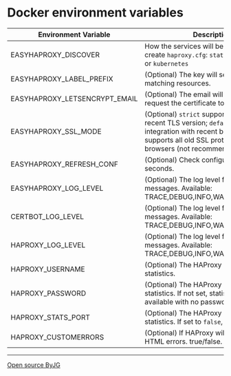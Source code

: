 # Docker environment variables

| Environment Variable          | Description                                                                                     | Default          |
|-------------------------------|-------------------------------------------------------------------------------------------------|------------------|
| EASYHAPROXY_DISCOVER          | How the services will be discovered to create `haproxy.cfg`:  `static`, `docker`, `swarm` or `kubernetes`     | **required**     |
| EASYHAPROXY_LABEL_PREFIX      | (Optional) The key will search for matching resources.                                          | `easyhaproxy`    |
| EASYHAPROXY_LETSENCRYPT_EMAIL | (Optional) The email will be used to request the certificate to Letsencrypt                     | *empty*          |
| EASYHAPROXY_SSL_MODE          | (Optional) `strict` supports only the most recent TLS version; `default` good SSL integration with recent browsers; `loose` supports all old SSL protocols for old browsers (not recommended).  | `default`|
| EASYHAPROXY_REFRESH_CONF      | (Optional) Check configuration every N seconds.                                                 | 10               |
| EASYHAPROXY_LOG_LEVEL         | (Optional) The log level for EasyHAproxy messages. Available: TRACE,DEBUG,INFO,WARN,ERROR,FATAL | DEBUG            |
| CERTBOT_LOG_LEVEL             | (Optional) The log level for Certbot messages. Available: TRACE,DEBUG,INFO,WARN,ERROR,FATAL     | DEBUG            |
| HAPROXY_LOG_LEVEL             | (Optional) The log level for HAProxy messages. Available: TRACE,DEBUG,INFO,WARN,ERROR,FATAL     | DEBUG            |
| HAPROXY_USERNAME              | (Optional) The HAProxy username to the statistics.                                              |  `admin`         |
| HAPROXY_PASSWORD              | (Optional) The HAProxy password to the statistics. If not set, statistics will be available with no password  | *empty* |
| HAPROXY_STATS_PORT            | (Optional) The HAProxy port to the statistics. If set to `false`, disable statistics            | `1936`           |
| HAPROXY_CUSTOMERRORS          | (Optional) If HAProxy will use custom HTML errors. true/false.                                  | `false`          |



----
[Open source ByJG](http://opensource.byjg.com)
